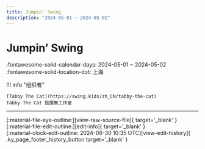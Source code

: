 ```yaml
---
title: Jumpin’ Swing
description: "2024-05-01 ~ 2024-05-02"
---
```


# Jumpin’ Swing 

:fontawesome-solid-calendar-days: 2024-05-01 ~ 2024-05-02  
:fontawesome-solid-location-dot: 上海  

!!! info "组织者"

    [Tabby The Cat](https://swing.kids/zh_CN/tabby-the-cat)  
    Tabby The Cat 摇摆舞工作室  

---

<div class="ky_page_footer" markdown>
<div class="ky_page_footer_trailing" markdown="span">
[:material-file-eye-outline:][view-raw-source-file]{ target='_blank' }
[:material-file-edit-outline:][edit-info]{ target='_blank' }
</div>
<div class="ky_page_footer_leading" markdown="span">
[:material-clock-edit-outline: 2024-06-30 10:35 UTC][view-edit-history]{ .ky_page_footer_history_button target='_blank' }
</div>
</div>

[view-raw-source-file]: https://github.com/swingdance/events/blob/main/2024/zh_CN/jumping-swing-2024.json "查看原始源文件"
[edit-info]: https://github.com/swingdance/events/issues/new?assignees=&labels=update+event&projects=&template=03-update_entity.yml&title=%5B2024%2Fzh_CN%5D%20Update%20Event%3A%20Jumpin%E2%80%99%20Swing&region=zh_CN&year=2024&id=jumping-swing-2024&name=Jumpin%E2%80%99%20Swing&org_id=tabby-the-cat "编辑信息"

[view-edit-history]: https://github.com/swingdance/events/commits/main/2024/zh_CN/jumping-swing-2024.json "查看编辑历史"
